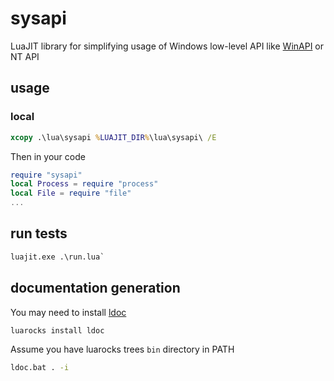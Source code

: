 # sysapi
LuaJIT library for simplifying usage of Windows low-level API like [WinAPI](https://docs.microsoft.com/en-us/windows/win32/apiindex/api-index-portal) or NT API

## usage
### local
```bat
xcopy .\lua\sysapi %LUAJIT_DIR%\lua\sysapi\ /E
```
Then in your code
```Lua
require "sysapi"
local Process = require "process"
local File = require "file"
...
```
## run tests
```bat
luajit.exe .\run.lua`
```

## documentation generation
You may need to install [ldoc](https://stevedonovan.github.io/ldoc/)
```bat
luarocks install ldoc
```
Assume you have luarocks trees `bin` directory in PATH
```bat
ldoc.bat . -i
```